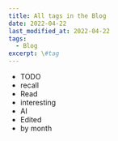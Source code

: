 ```yaml
---
title: All tags in the Blog
date: 2022-04-22
last_modified_at: 2022-04-22
tags:
  - Blog
excerpt: \#tag
---
```


- TODO
- recall
- Read
- interesting
- AI
- Edited
- by month